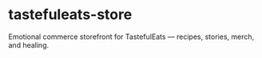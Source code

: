# tastefuleats-store
Emotional commerce storefront for TastefulEats — recipes, stories, merch, and healing.
